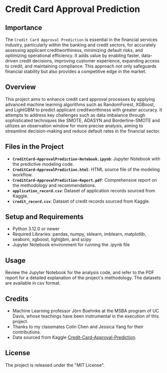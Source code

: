 # Credit Card Approval Prediction

## Importance

The `Credit Card Approval Prediction` is essential in the financial services industry, particularly within the banking and credit sectors, for accurately assessing applicant creditworthiness, minimizing default risks, and optimizing operational efficiency. It adds value by enabling faster, data-driven credit decisions, improving customer experience, expanding access to credit, and maintaining compliance. This approach not only safeguards financial stability but also provides a competitive edge in the market.

## Overview

This project aims to enhance credit card approval processes by applying advanced machine learning algorithms such as RandomForest, XGBoost, and LightGBM to predict applicant creditworthiness with greater accuracy. It attempts to address key challenges such as data imbalance through sophisticated techniques like SMOTE, ADASYN and Borderline-SMOTE and utilizes an observation window for more precise analysis, aiming to streamline decision-making and reduce default rates in the financial sector.

## Files in the Project

- **`CreditCard-ApprovalPrediction-Notebook.ipynb`**: Jupyter Notebook with the predictive modeling code.
- **`CreditCard-ApprovalPrediction.html`**: HTML source file of the modeling workflow.
- **`CreditCard-ApprovalPrediction-Report.pdf`**: Comprehensive report on the methodology and recommendations.
- **`application_record.csv`**: Dataset of application records sourced from Kaggle.
- **`credit_record.csv`**: Dataset of credit records sourced from Kaggle.

## Setup and Requirements

- Python 3.12.0 or newer
- Required Libraries: pandas, numpy, sklearn, imblearn, matplotlib, seaborn, xgboost, lightgbm, and scipy
- Jupyter Notebook environment for running the .ipynb file

## Usage

Review the Jupyter Notebook for the analysis code, and refer to the PDF report for a detailed explanation of the project's methodology. The datasets are available in csv format.

## Credits

- Machine Learning professor Jörn Boehnke at the MSBA program of UC Davis, whose teachings have been instrumental in the execution of this project.
- Thanks to my classmates Colin Chen and Jessica Yang for their contributions.
- Data sourced from Kaggle [Credit-Card-Approval-Prediction](https://www.kaggle.com/datasets/rikdifos/credit-card-approval-prediction/data).

## License

The project is released under the "MIT License".
